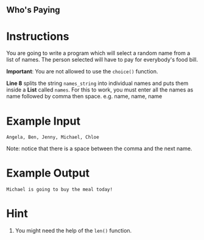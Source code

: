 ## Who's Paying

# Instructions

You are going to write a program which will select a random name from a list of names. The person selected will have to pay for everybody's food bill. 

**Important**: You are not allowed to use the `choice()` function.

**Line 8** splits the string `names_string` into individual names and puts them inside a **List** called `names`. For this to work, you must enter all the names as name followed by comma then space. e.g. name, name, name

# Example Input

```
Angela, Ben, Jenny, Michael, Chloe
```
Note: notice that there is a space between the comma and the next name. 

# Example Output

```
Michael is going to buy the meal today!
```

# Hint

1. You might need the help of the `len()` function.   
